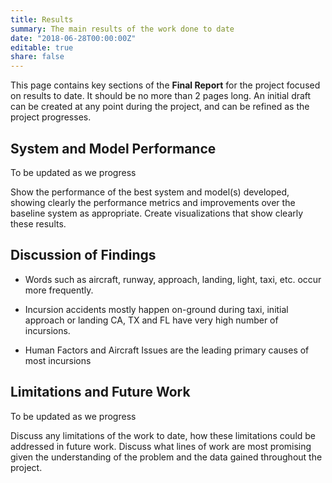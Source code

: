 ```yaml
---
title: Results
summary: The main results of the work done to date
date: "2018-06-28T00:00:00Z"
editable: true
share: false
---
```


This page contains key sections of the **Final Report** for the project focused on results to date.  It should be no more than 2 pages long.  An initial draft can be created at any point during the project, and can be refined as the project progresses.

## System and Model Performance

To be updated as we progress

Show the performance of the best system and model(s) developed, showing clearly the performance metrics and improvements over the baseline system as appropriate.  Create visualizations that show clearly these results.

## Discussion of Findings

* Words such as aircraft, runway, approach, landing, light, taxi, etc. occur more frequently.

* Incursion accidents mostly happen on-ground during taxi, initial approach or landing
CA, TX and FL have very high number of incursions.

* Human Factors and Aircraft Issues are the leading primary causes of most incursions


## Limitations and Future Work


To be updated as we progress

Discuss any limitations of the work to date, how these limitations could be addressed in future work.  Discuss what lines of work are most promising given the understanding of the problem and the data gained throughout the project.
